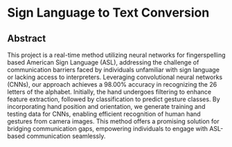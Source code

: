 # Sign Language to Text Conversion

## Abstract

This project is a real-time method utilizing neural networks for fingerspelling based American Sign Language (ASL), addressing the challenge of communication barriers faced by individuals unfamiliar with sign language or lacking access to interpreters. Leveraging convolutional neural networks (CNNs), our approach achieves a 98.00% accuracy in recognizing the 26 letters of the alphabet. Initially, the hand undergoes filtering to enhance feature extraction, followed by classification to predict gesture classes. By incorporating hand position and orientation, we generate training and testing data for CNNs, enabling efficient recognition of human hand gestures from camera images. This method offers a promising solution for bridging communication gaps, empowering individuals to engage with ASL-based communication seamlessly.


